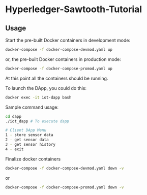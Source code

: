 # Hyperledger-Sawtooth-Tutorial

## Usage

Start the pre-built Docker containers in development mode:
```bash
docker-compose -f docker-compose-devmod.yaml up
```

or, the pre-built Docker containers in production mode:
```bash
docker-compose -f docker-compose-promod.yaml up
```

At this point all the containers should be running.

To launch the DApp, you could do this:
```bash
docker exec -it iot-dapp bash
```

Sample command usage:

```bash
cd dapp
./iot_dapp # To execute dapp

# Client DApp Menu
1 - store sensor data
2 - get sensor data
3 - get sensor history
4 - exit
```

Finalize docker containers
```bash
docker-compose -f docker-compose-devmod.yaml down -v
```
or
```bash
docker-compose -f docker-compose-promod.yaml down -v
```